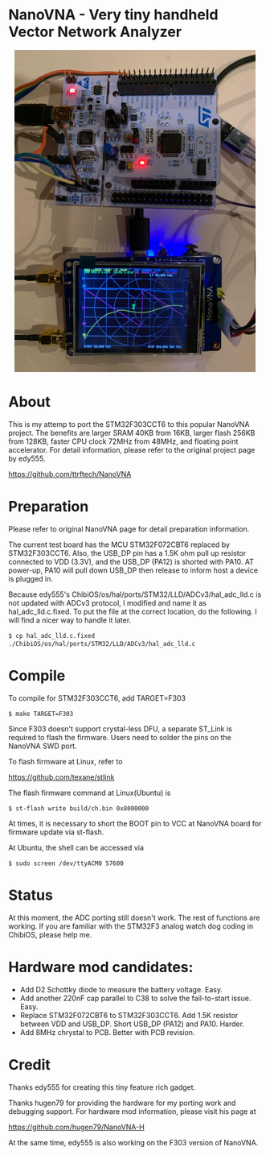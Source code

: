 NanoVNA - Very tiny handheld Vector Network Analyzer
==========================================================


<div align="center">
<img src="doc/NanoVNA-F303.jpg" width="480px">
</div>


# About

This is my attemp to port the STM32F303CCT6 to this popular NanoVNA project.  The benefits are larger SRAM 40KB from 16KB, larger flash 256KB from 128KB, faster CPU clock 72MHz from 48MHz, and floating point accelerator.  For detail information, please refer to the original project page by edy555.

https://github.com/ttrftech/NanoVNA

# Preparation

Please refer to original NanoVNA page for detail preparation information.

The current test board has the MCU STM32F072CBT6 replaced by STM32F303CCT6.  Also, the USB_DP pin has a 1.5K ohm pull up resistor connected to VDD (3.3V), and the USB_DP (PA12) is shorted with PA10.  AT power-up, PA10 will pull down USB_DP then release to inform host a device is plugged in.

Because edy555's ChibiOS/os/hal/ports/STM32/LLD/ADCv3/hal_adc_lld.c is not updated with ADCv3 protocol, I modified and name it as hal_adc_lld.c.fixed.  To put the file at the correct location, do the following.  I will find a nicer way to handle it later.

    $ cp hal_adc_lld.c.fixed ./ChibiOS/os/hal/ports/STM32/LLD/ADCv3/hal_adc_lld.c

# Compile

To compile for STM32F303CCT6, add TARGET=F303

    $ make TARGET=F303

Since F303 doesn't support crystal-less DFU, a separate ST_Link is required to flash the firmware.  Users need to solder the pins on the NanoVNA SWD port.

To flash firmware at Linux, refer to

https://github.com/texane/stlink

The flash firmware command at Linux(Ubuntu) is

    $ st-flash write build/ch.bin 0x8000000

At times, it is necessary to short the BOOT pin to VCC at NanoVNA board for firmware update via st-flash.

At Ubuntu, the shell can be accessed via

    $ sudo screen /dev/ttyACM0 57600

# Status

At this moment, the ADC porting still doesn't work.  The rest of functions are working.  If you are familiar with the STM32F3 analog watch dog coding in ChibiOS, please help me.

# Hardware mod candidates:

- Add D2 Schottky diode to measure the battery voltage.  Easy.
- Add another 220nF cap parallel to C38 to solve the fail-to-start issue.  Easy.
- Replace STM32F072CBT6 to STM32F303CCT6.  Add 1.5K resistor between VDD and USB_DP.  Short USB_DP (PA12) and PA10.  Harder.
- Add 8MHz chrystal to PCB.  Better with PCB revision.

# Credit

Thanks edy555 for creating this tiny feature rich gadget.

Thanks hugen79 for providing the hardware for my porting work and debugging support.  For hardware mod information, please visit his page at

https://github.com/hugen79/NanoVNA-H

At the same time, edy555 is also working on the F303 version of NanoVNA.
